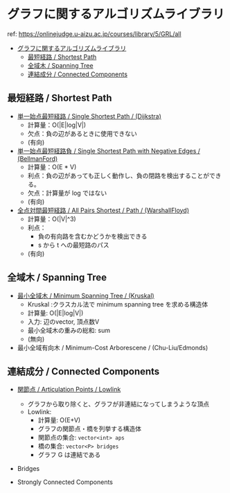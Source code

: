 # グラフに関するアルゴリズムライブラリ

ref: https://onlinejudge.u-aizu.ac.jp/courses/library/5/GRL/all

- [グラフに関するアルゴリズムライブラリ](#グラフに関するアルゴリズムライブラリ)
  - [最短経路 / Shortest Path](#最短経路--shortest-path)
  - [全域木 / Spanning Tree](#全域木--spanning-tree)
  - [連結成分 / Connected Components](#連結成分--connected-components)

## 最短経路 / Shortest Path
- [単一始点最短経路 / Single Shortest Path / (Dijkstra)](./1a-単一始点最短経路.cpp)
  - 計算量：O(|E|log|V|)
  - 欠点：負の辺があるときに使用できない
  - (有向)
- [単一始点最短経路負 / Single Shortest Path with Negative Edges / (BellmanFord)](./1b-単一始点最短経路-負の重みをもつ辺を含む.cpp)
  - 計算量：O(E * V)
  - 利点：負の辺があっても正しく動作し、負の閉路を検出することができる。
  - 欠点：計算量が log ではない
  - (有向)
- [全点対間最短経路 / All Pairs Shortest / Path / (WarshallFloyd)](./1c-全点対間最短経路.cpp)
  - 計算量：O(|V|^3)
  - 利点：
    - 負の有向路を含むかどうかを検出できる
    - s から t への最短路のパス
  - (有向)

## 全域木 / Spanning Tree
- [最小全域木 / Minimum Spanning Tree / (Kruskal)](./2a-最小全域木-Kruskal.cpp)
  - Kruskal :クラスカル法で minimum spanning tree を求める構造体
  - 計算量: O(|E|log|V|)
  - 入力: 辺のvector, 頂点数V
  - 最小全域木の重みの総和: sum
  - (無向)
- 最小全域有向木 / Minimum-Cost Arborescene / (Chu-Liu/Edmonds)

## 連結成分 / Connected Components

- [関節点 / Articulation Points / Lowlink](./3a-関節点.cpp)
  - グラフから取り除くと、グラフが非連結になってしまうような頂点
  - Lowlink:
    - 計算量: O(E+V)
    - グラフの関節点・橋を列挙する構造体
    - 関節点の集合: `vector<int> aps`
    - 橋の集合: `vector<P> bridges`
    - グラフ G は連結である

- Bridges
- Strongly Connected Components
